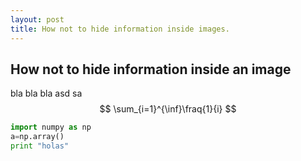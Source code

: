 ```yaml
---
layout: post
title: How not to hide information inside images.
---
```

## How not to hide information inside an image

bla bla bla
asd
sa
$$
\sum_{i=1}^{\inf}\fraq{1}{i}
$$

```python
import numpy as np
a=np.array()
print "holas"
```
